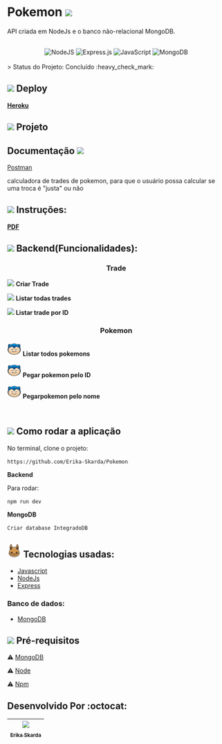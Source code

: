 # Pokemon <img src="https://github.com/Erika-Skarda/Pokemon/blob/main/pokemon_go_play_game_cinema_film_movie_icon-icons.com_69163.ico" />

API criada em NodeJs e o banco não-relacional MongoDB.

</br>   

<div align="center">
 <img alt="NodeJS" src="https://img.shields.io/badge/node.js-%2343853D.svg?style=for-the-badge&logo=node-dot-js&logoColor=white"/>
 <img alt="Express.js" src="https://img.shields.io/badge/express.js-%23404d59.svg?style=for-the-badge&logo=express&logoColor=%2361DAFB"/>
 <img alt="JavaScript" src="https://img.shields.io/badge/javascript-%23323330.svg?style=for-the-badge&logo=javascript&logoColor=%23F7DF1E"/>
 <img alt="MongoDB" src ="https://img.shields.io/badge/MongoDB-%234ea94b.svg?style=for-the-badge&logo=mongodb&logoColor=white"/>
</div>

</br> 
> Status do Projeto: Concluído :heavy_check_mark: 
</br> 

## <img src="https://github.com/Erika-Skarda/Pokemon/blob/main/bulbasaur_icon-icons.com_67580.ico" /> Deploy

 <b>[Heroku](https://poke-trader-erika.herokuapp.com/)</b>

## <img src="https://github.com/Erika-Skarda/Pokemon/blob/main/charmander_icon-icons.com_67576.ico" /> Projeto

## Documentação <img src="https://github.com/Erika-Skarda/Pokemon/blob/main/pikachu.ico" />

[Postman](https://documenter.getpostman.com/view/15971782/TzkyLzW5)

calculadora de trades de pokemon, para que o usuário possa calcular se uma troca é "justa" ou não

## <img src="https://github.com/Erika-Skarda/Pokemon/blob/main/meowth_icon-icons.com_67543.ico" /> Instruções:

<b>[PDF](https://github.com/Erika-Skarda/integrado/blob/main/Teste-Backend.pdf)</b>

## <img src="https://github.com/Erika-Skarda/Pokemon/blob/main/psyduck_icon-icons.com_67509.ico" /> Backend(Funcionalidades):

<h3 align="center"><b>Trade</b></h3>

<img src="https://github.com/Erika-Skarda/Pokemon/blob/main/pokemon.ico" /> <b>Criar Trade</b>

<img src="https://github.com/Erika-Skarda/Pokemon/blob/main/pokemon.ico" /> <b>Listar todas trades</b>

<img src="https://github.com/Erika-Skarda/Pokemon/blob/main/pokemon.ico" /> <b>Listar trade por ID</b>


<h3 align="center"><b>Pokemon</b></h3>

<img src="https://github.com/Erika-Skarda/Pokemon/blob/main/snorlax_icon-icons.com_67505.png" /> <b>Listar todos pokemons</b>

<img src="https://github.com/Erika-Skarda/Pokemon/blob/main/snorlax_icon-icons.com_67505.png" /> <b>Pegar pokemon pelo ID</b>

<img src="https://github.com/Erika-Skarda/Pokemon/blob/main/snorlax_icon-icons.com_67505.png" /> <b>Pegarpokemon pelo nome</b>
 
 </br>

## <img src="https://github.com/Erika-Skarda/Pokemon/blob/main/squirtle_icon-icons.com_67504.ico" /> Como rodar a aplicação 

No terminal, clone o projeto: 

```
https://github.com/Erika-Skarda/Pokemon

```
<b><p>Backend</p></b>

Para rodar:

```
npm run dev

```
<b><p>MongoDB</p></b>

```
Criar database IntegradoDB

```

## <img src="https://github.com/Erika-Skarda/Pokemon/blob/main/eevee_icon-icons.com_67563.png" /> Tecnologias usadas: 

- [Javascript](https://www.javascript.com/)
- [NodeJs](https://nodejs.org/en/download)
- [Express](https://expressjs.com/)

### Banco de dados:

- [MongoDB](https://www.mongodb.com/)

## <img src="https://github.com/Erika-Skarda/Pokemon/blob/main/pikachu.ico" /> Pré-requisitos

:warning: [MongoDB](https://www.mongodb.com/)

:warning: [Node](https://nodejs.org/en/download/)

:warning: [Npm](https://www.npmjs.com/)

## Desenvolvido Por :octocat:

| [<img src="https://avatars1.githubusercontent.com/u/60902843?s=400&u=fca9219fa3416ab4b849077b9248f71d44133283&v=4" width=115><br><sub>Erika Skarda</sub>](https://www.linkedin.com/in/erika-skarda/) | 
| :---: |

